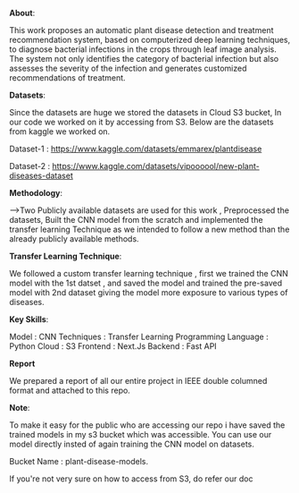 **About**:

This work proposes an automatic plant disease
detection and treatment recommendation system, based on
computerized deep learning techniques, to diagnose bacterial
infections in the crops through leaf image analysis. The system
not only identifies the category of bacterial infection but also
assesses the severity of the infection and generates customized
recommendations of treatment.

**Datasets**:

Since the datasets are huge we stored the datasets in Cloud S3 bucket, In our code we worked on it by accessing from S3. Below are the datasets from kaggle we worked on.

Dataset-1 : https://www.kaggle.com/datasets/emmarex/plantdisease

Dataset-2 : https://www.kaggle.com/datasets/vipoooool/new-plant-diseases-dataset

**Methodology**:

-->Two Publicly available datasets are used for this work , Preprocessed the datasets, Built the CNN model from the scratch and implemented the transfer learning Technique
   as we intended to follow a new method than the already publicly available methods.

**Transfer Learning Technique**:

We followed a custom transfer learning technique , first we trained the CNN model with the 1st datset , and saved the model and trained the pre-saved model with 2nd dataset
giving the model more exposure to various types of diseases.

**Key Skills**:

Model : CNN
Techniques : Transfer Learning
Programming Language : Python
Cloud : S3
Frontend : Next.Js
Backend : Fast API


**Report**

We prepared a report of all our entire project in IEEE double columned format and attached to this repo.

**Note**:

To make it easy for the public who are accessing our repo i have saved the trained models in my s3 bucket which was accessible. You can use our model directly insted of again training the CNN model on datasets.

Bucket Name : plant-disease-models.

If you're not very sure on how to access from S3, do refer our doc 
